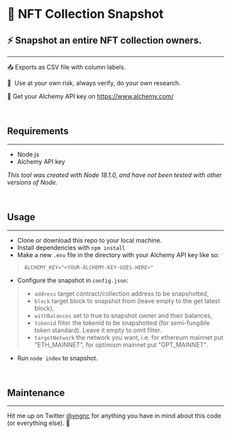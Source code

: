 # 📸 NFT Collection Snapshot
## ⚡ Snapshot an entire NFT collection owners. 

---   

📤 Exports as CSV file with column labels.

🔰 &nbsp;Use at your own risk, always verify, do your own research.  

🔼 Get your Alchemy API key on https://www.alchemy.com/  

&nbsp;

## Requirements  

---

- Node.js
- Alchemy API key  

*This tool was created with Node 18.1.0, and have not been tested with other versions of Node.* 

&nbsp;

## Usage  

---

- Clone or download this repo to your local machine. 
- Install dependencies with `npm install`
- Make a new `.env` file in the directory with your Alchemy API key like so:
> `ALCHEMY_KEY="<YOUR-ALCHEMY-KEY-GOES-HERE>"`  

- Configure the snapshot in `config.json`: 
> - `address` target contract/collection address to be snapshotted,  
> - `block` target block to snapshot from (leave empty to the get latest block),  
> - `withBalances` set to true to snapshot owner and their balances,  
> - `tokenid` filter the tokenid to be snapshotted (for semi-fungible token standard). Leave it empty to omit filter.  
> - `targetNetwork` the network you want, i.e. for ethereum mainnet put "ETH_MAINNET", for optimism mainnet put "OPT_MAINNET".  

- Run `node index` to snapshot.  

&nbsp;

## Maintenance  

---

Hit me up on Twitter [@vngnc](https://twitter.com/vngnc) for anything you have in mind about this code (or everything else). 🖤